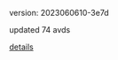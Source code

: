 version: 2023060610-3e7d

updated 74 avds

[details](https://github.com/0x74f917491bfa7ebfa379/ali_avd_db/blob/master/change_log/2023/06/06/10/3e7d.txt)